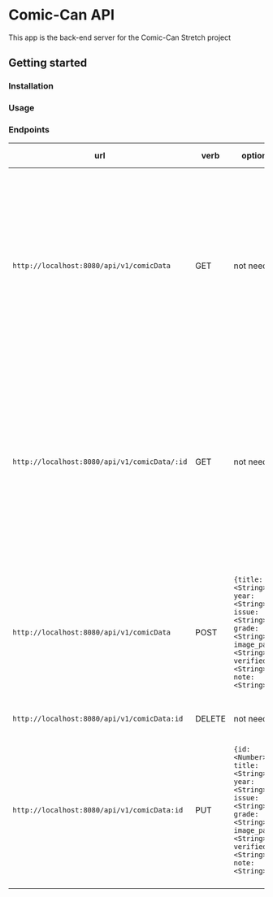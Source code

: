 # Comic-Can API

This app is the back-end server for the Comic-Can Stretch project

## Getting started

### Installation

### Usage



### Endpoints

| url | verb | options | sample response |
| ----|------|---------|---------------- |
| `http://localhost:8080/api/v1/comicData` | GET | not needed | Array of all existing comics: `[{id: <Number> , title: <String>, year: <String>, issue: <String>, grade: <String>, image_path: <String>, verified: <String>, note: <String>, created_at: <String>, updated_at: <String>}]` |
| `http://localhost:8080/api/v1/comicData/:id` | GET | not needed | Array of the requested comic: `[{id: <Number> , title: <String>, year: <String>, issue: <String>, grade: <String>, image_path: <String>, verified: <String>, note: <String>, created_at: <String>, updated_at: <String>}]` |
| `http://localhost:8080/api/v1/comicData` | POST | `{title: <String>, year: <String>, issue: <String>, grade: <String>, image_path: <String>, verified: <String>, note: <String>}.` | Created object: `{id: <Number> , title: <String>, year: <String>, issue: <String>, grade: <String>, image_path: <String>, verified: <String>, note: <String>}.` |
| `http://localhost:8080/api/v1/comicData:id` | DELETE | not needed |  `Comic with id:<Number> was deleted` |
| `http://localhost:8080/api/v1/comicData:id` | PUT | `{id: <Number> , title: <String>, year: <String>, issue: <String>, grade: <String>, image_path: <String>, verified: <String>, note: <String>}.`| The updated object: `{id: <Number> , title: <String>, year: <String>, issue: <String>, grade: <String>, image_path: <String>, verified: <String>, note: <String>}.`

